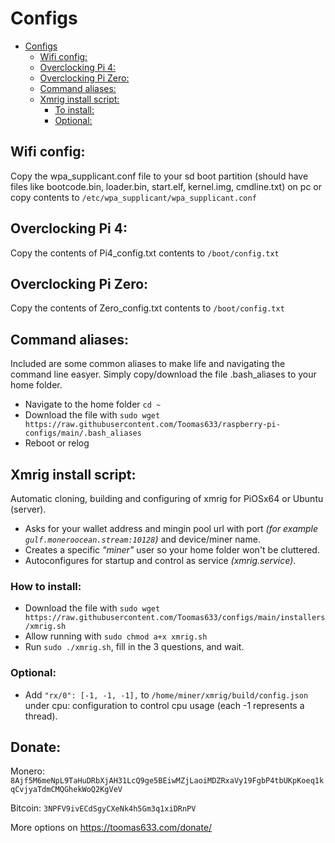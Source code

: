 # Configs

- [Configs](#configs)
  * [Wifi config:](#wifi-config)
  * [Overclocking Pi 4:](#overclocking-pi-4)
  * [Overclocking Pi Zero:](#overclocking-pi-zero)
  * [Command aliases:](#command-aliases)
  * [Xmrig install script:](#xmrig-install-script)
    + [To install:](#to-install)
    + [Optional:](#optional)


## Wifi config:
Copy the wpa_supplicant.conf file to your sd boot partition (should have files like bootcode.bin, loader.bin, start.elf, kernel.img, cmdline.txt) on pc or copy contents to `/etc/wpa_supplicant/wpa_supplicant.conf`

## Overclocking Pi 4:
Copy the contents of Pi4_config.txt contents to `/boot/config.txt`

## Overclocking Pi Zero:
Copy the contents of Zero_config.txt contents to `/boot/config.txt`

## Command aliases:
Included are some common aliases to make life and navigating the command line easyer. Simply copy/download the file .bash_aliases to your home folder.
* Navigate to the home folder `cd ~`
* Download the file with `sudo wget https://raw.githubusercontent.com/Toomas633/raspberry-pi-configs/main/.bash_aliases`
* Reboot or relog

## Xmrig install script:
Automatic cloning, building and configuring of xmrig for PiOSx64 or Ubuntu (server).
* Asks for your wallet address and mingin pool url with port *(for example `gulf.moneroocean.stream:10128`)* and device/miner name.
* Creates a specific *"miner"* user so your home folder won't be cluttered.
* Autoconfigures for startup and control as service *(xmrig.service)*.
### How to install:
* Download the file with `sudo wget https://raw.githubusercontent.com/Toomas633/configs/main/installers/xmrig.sh`
* Allow running with `sudo chmod a+x xmrig.sh`
* Run `sudo ./xmrig.sh`, fill in the 3 questions, and wait.
### Optional:
* Add `"rx/0": [-1, -1, -1],` to `/home/miner/xmrig/build/config.json` under cpu: configuration to control cpu usage (each -1 represents a thread).
## Donate:
Monero: `8Ajf5M6meNpL9TaHuDRbXjAH31LcQ9ge5BEiwMZjLaoiMDZRxaVy19FgbP4tbUKpKoeq1kqCvjyaTdmCMQGhekWoQ2KgVeV`

Bitcoin: `3NPFV9ivECdSgyCXeNk4h5Gm3q1xiDRnPV`

More options on https://toomas633.com/donate/

